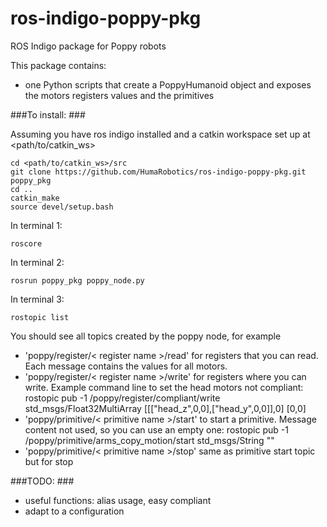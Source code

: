 # ros-indigo-poppy-pkg
ROS Indigo package for Poppy robots

This package contains:
- one Python scripts that create a PoppyHumanoid object and exposes the motors registers values and the primitives

###To install: ###

Assuming you have ros indigo installed and a catkin workspace set up at <path/to/catkin_ws>

    cd <path/to/catkin_ws>/src
    git clone https://github.com/HumaRobotics/ros-indigo-poppy-pkg.git poppy_pkg
    cd ..
    catkin_make
    source devel/setup.bash

In terminal 1:

    roscore
    
In terminal 2:

    rosrun poppy_pkg poppy_node.py
    
In terminal 3:

    rostopic list

You should see all topics created by the poppy node, for example
- 'poppy/register/< register name >/read' for registers that you can read. Each message contains the values for all motors.
- 'poppy/register/< register name >/write' for registers where you can write. Example command line to set the head motors not compliant: rostopic pub -1 /poppy/register/compliant/write std_msgs/Float32MultiArray [[["head_z",0,0],["head_y",0,0]],0] [0,0]
- 'poppy/primitive/< primitive name >/start' to start a primitive. Message content not used, so you can use an empty one: rostopic pub -1 /poppy/primitive/arms_copy_motion/start std_msgs/String ""
- 'poppy/primitive/< primitive name >/stop' same as primitive start topic but for stop

###TODO: ###

- useful functions: alias usage, easy compliant
- adapt to a configuration